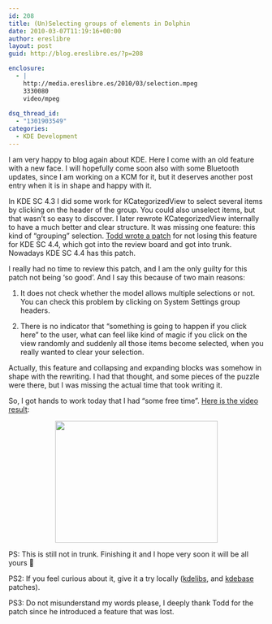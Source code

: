 ```yaml
---
id: 208
title: (Un)Selecting groups of elements in Dolphin
date: 2010-03-07T11:19:16+00:00
author: ereslibre
layout: post
guid: http://blog.ereslibre.es/?p=208

enclosure:
  - |
    http://media.ereslibre.es/2010/03/selection.mpeg
    3330080
    video/mpeg
    
dsq_thread_id:
  - "1301903549"
categories:
  - KDE Development
---
```

I am very happy to blog again about KDE. Here I come with an old feature with a new face. I will hopefully come soon also with some Bluetooth updates, since I am working on a KCM for it, but it deserves another post entry when it is in shape and happy with it.

In KDE SC 4.3 I did some work for KCategorizedView to select several items by clicking on the header of the group. You could also unselect items, but that wasn&#8217;t so easy to discover. I later rewrote KCategorizedView internally to have a much better and clear structure. It was missing one feature: this kind of &#8220;grouping&#8221; selection. <a href="http://websvn.kde.org/trunk/KDE/kdelibs/kdeui/itemviews/kcategorizedview.cpp?r1=1075987&r2=1082876" target="_blank">Todd wrote a patch</a> for not losing this feature for KDE SC 4.4, which got into the review board and got into trunk. Nowadays KDE SC 4.4 has this patch.

I really had no time to review this patch, and I am the only guilty for this patch not being &#8216;so good&#8217;. And I say this because of two main reasons:

1. It does not check whether the model allows multiple selections or not. You can check this problem by clicking on System Settings group headers.

2. There is no indicator that &#8220;something is going to happen if you click here&#8221; to the user, what can feel like kind of magic if you click on the view randomly and suddenly all those items become selected, when you really wanted to clear your selection.

Actually, this feature and collapsing and expanding blocks was somehow in shape with the rewriting. I had that thought, and some pieces of the puzzle were there, but I was missing the actual time that took writing it.

So, I got hands to work today that I had &#8220;some free time&#8221;. <a href="http://media.ereslibre.es/2010/03/selection.mpeg" target="_blank">Here is the video result</a>:

<p style="text-align: center;">
  <a href="http://media.ereslibre.es/2010/03/selection.mpeg" target="_blank"><img class="aligncenter" title="Selection" src="http://media.ereslibre.es/2010/03/selection.png" alt="" width="320" height="240" /></a>
</p>

<p style="text-align: left;">
  PS: This is still not in trunk. Finishing it and I hope very soon it will be all yours 🙂
</p>

<p style="text-align: left;">
  PS2: If you feel curious about it, give it a try locally (<a href="http://media.ereslibre.es/2010/03/selection-kdelibs.diff" target="_blank">kdelibs</a>, and <a href="http://media.ereslibre.es/2010/03/selection-kdebase.diff" target="_blank">kdebase</a> patches).
</p>

<p style="text-align: left;">
  PS3: Do not misunderstand my words please, I deeply thank Todd for the patch since he introduced a feature that was lost.
</p>